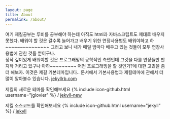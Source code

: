 ```yaml
---
layout: page
title: About
permalink: /about/
---
```


여기 제킬공부는 루비를 공부해야 하는데 아직도  html과 자바스크립트도 제대로 배우지 못했다.
배워야 할 것은 갈수록 늘어가고 배우기 위한 연장사용법도 배워야하고 하~~~~~~~~~~~~~~~
그러고 보니 내가 매일 밤마다 배우고 있는 것들이 모두 연장사용법에 관한 것들 뿐이구나. \
정작 깊이있게 배워야할 것은 프로그래밍의 공학적인 측면인데 그것을 다룰 연장들만 만지작 거리고 있구나 아하~~~~~~~~~ 어떤 프로그래밍을 할 것인가?에 대한 고민을 좀 더 해보자. 
이것은 제길 기본테마입니다.. 문서에서 기본사용법과 제킬테마에 관해서 더 많이 알아볼수 있습니다. [jekyllrb.com](http://jekyllrb.com/)

제킬의 새로운 테마를 확인해보세요
{% include icon-github.html username="jglovier" %} /
[jekyll-new](https://github.com/jglovier/jekyll-new)

제킬 소스코드를 확인해보세요
{% include icon-github.html username="jekyll" %} /
[jekyll](https://github.com/jekyll/jekyll)
